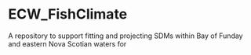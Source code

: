 # ECW_FishClimate
A repository to support fitting and projecting SDMs within Bay of Funday and eastern Nova Scotian waters for 
